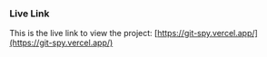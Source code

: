 ### Live Link

This is the live link to view the project: [https://git-spy.vercel.app/](https://git-spy.vercel.app/)
